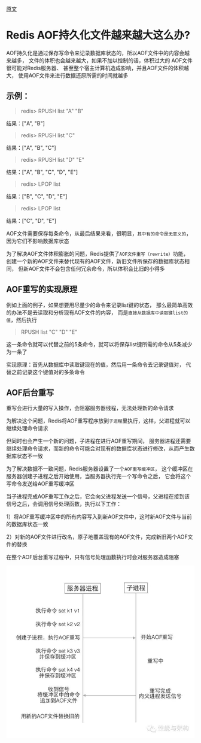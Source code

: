 
[原文](https://cloud.tencent.com/developer/article/1081994)

# Redis AOF持久化文件越来越大这么办?

AOF持久化是通过保存写命令来记录数据库状态的，所以AOF文件中的内容会越来越多，
文件的体积也会越来越大，如果不加以控制的话，体积过大的 AOF文件很可能对Redis服务器、
甚至整个宿主计算机造成影响，并且AOF文件的体积越大，
使用AOF文件来进行数据还原所需的时间就越多

## 示例：

> redis> RPUSH list "A" "B"

结果：["A", "B"]

> redis> RPUSH list "C"

结果：["A", "B", "C"]

> redis> RPUSH list "D" "E"

结果：["A", "B", "C", "D", "E"]

> redis> LPOP list

结果：["B", "C", "D", "E"]

> redis> LPOP list

结果：["C", "D", "E"]

AOF文件需要保存每条命令，从最后结果来看，很明显，`其中有的命令是无意义的`，
因为它们不影响数据库状态

为了解决AOF文件体积膨胀的问题，Redis提供了`AOF文件重写（rewrite）`功能，
创建一个新的AOF文件来替代现有的AOF文件，新旧文件所保存的数据库状态相同，
但新AOF文件不会包含任何冗余命令，所以体积会比旧的小得多

## AOF重写的实现原理

例如上面的例子，如果想要用尽量少的命令来记录list键的状态，
那么最简单高效的办法不是去读取和分析现有AOF文件的内容，
而是`直接从数据库中读取键list的值`，然后执行

> RPUSH list "C" "D" "E"

这一条命令就可以代替之前的5条命令，就可以将保存list键所需的命令从5条减少为一条了

实现原理：首先从数据库中读取键现在的值，然后用一条命令去记录键值对，
代替之前记录这个键值对的多条命令

## AOF后台重写

重写会进行大量的写入操作，会阻塞服务器线程，无法处理新的命令请求

为解决这个问题，Redis将AOF重写程序放到`子进程`里执行，这样，父进程就可以继续处理命令请求

但同时也会产生一个新的问题，子进程在进行AOF重写期间，
服务器进程还需要继续处理命令请求，而新的命令可能会对现有的数据库状态进行修改，从而产生数据库状态不一致

为了解决数据不一致问题，Redis服务器设置了一个`AOF重写缓冲区`，
这个缓冲区在服务器创建子进程之后开始使用，当服务器执行完一个写命令之后，
它会将这个写命令发送给AOF重写缓冲区

当子进程完成AOF重写工作之后，它会向父进程发送一个信号，父进程在接到该信号之后，会调用信号处理函数，执行以下工作：

1）将AOF重写缓冲区中的所有内容写入到新AOF文件中，这时新AOF文件与当前的数据库状态一致

2）对新的AOF文件进行改名，原子地覆盖现有的AOF文件，完成新旧两个AOF文件的替换

在整个AOF后台重写过程中，只有信号处理函数执行时会对服务器造成阻塞

![](/images/redis/redis_aof_rewrite.jpeg)

